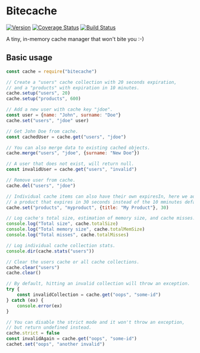 # Bitecache

[![Version](https://img.shields.io/npm/v/bitecache.svg)](https://npmjs.com/package/bitecache)
[![Coverage Status](https://coveralls.io/repos/github/igoramadas/bitecache/badge.svg?branch=master)](https://coveralls.io/github/igoramadas/bitecache?branch=master)
[![Build Status](https://github.com/igoramadas/bitecache/actions/workflows/build.yml/badge.svg)](https://github.com/igoramadas/bitecache/actions)

A tiny, in-memory cache manager that won't bite you :-)


## Basic usage

```javascript
const cache = require("bitecache")

// Create a "users" cache collection with 20 seconds expiration,
// and a "products" with expiration in 10 minutes.
cache.setup("users", 20)
cache.setup("products", 600)

// Add a new user with cache key "jdoe".
const user = {name: "John", surname: "Doe"}
cache.set("users", "jdoe" user)

// Get John Doe from cache.
const cachedUser = cache.get("users", "jdoe")

// You can also merge data to existing cached objects.
cache.merge("users", "jdoe", {surname: "New Doe"})

// A user that does not exist, will return null.
const invalidUser = cache.get("users", "invalid")

// Remove user from cache.
cache.del("users", "jdoe")

// Individual cache items can also have their own expiresIn, here we add
// a product that expires in 30 seconds instead of the 10 mminutes default.
cache.set("products", "myproduct", {title: "My Product"}, 30)

// Log cache's total size, estimation of memory size, and cache misses.
console.log("Total size", cache.totalSize)
console.log("Total memory size", cache.totalMemSize)
console.log("Total misses", cache.totalMisses)

// Log individual cache collection stats.
console.dir(cache.stats("users"))

// Clear the users cache or all cache collections.
cache.clear("users")
cache.clear()

// By default, hitting an invalid collection will throw an exception.
try {
    const invalidCollection = cache.get("oops", "some-id")
} catch (ex) {
    console.error(ex)
}

// You can disable the strict mode and it won't throw an exception,
// but return undefined instead.
cache.strict = false
const invalidAgain = cache.get("oops", "some-id")
cachet.set("oops", "another invalid")

```

